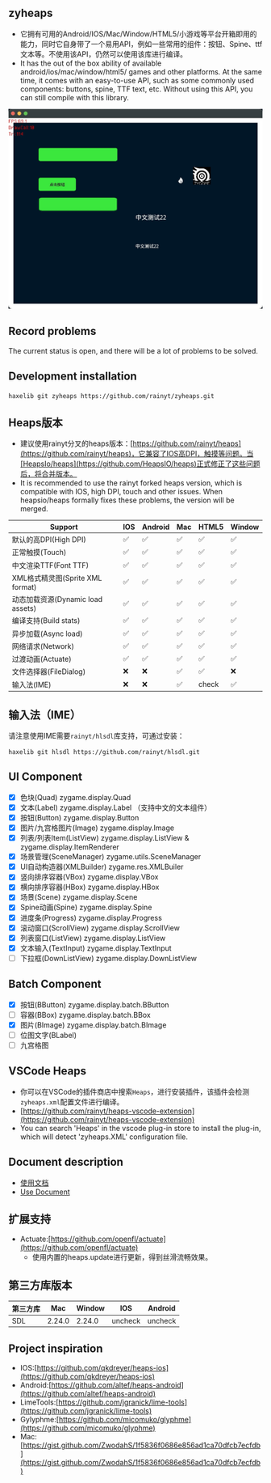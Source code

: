 ## zyheaps
- 它拥有可用的Android/IOS/Mac/Window/HTML5/小游戏等平台开箱即用的能力，同时它自身带了一个易用API，例如一些常用的组件：按钮、Spine、ttf文本等。不使用该API，仍然可以使用该库进行编译。
- It has the out of the box ability of available android/ios/mac/window/html5/ games and other platforms. At the same time, it comes with an easy-to-use API, such as some commonly used components: buttons, spine, TTF text, etc. Without using this API, you can still compile with this library.

![Example](example.png)

## Record problems
The current status is open, and there will be a lot of problems to be solved.

## Development installation
```shell
haxelib git zyheaps https://github.com/rainyt/zyheaps.git
```

## Heaps版本
- 建议使用rainyt分叉的heaps版本：[https://github.com/rainyt/heaps](https://github.com/rainyt/heaps)，它兼容了IOS高DPI，触摸等问题。当[HeapsIo/heaps](https://github.com/HeapsIO/heaps)正式修正了这些问题后，将合并版本。
- It is recommended to use the rainyt forked heaps version, which is compatible with IOS, high DPI, touch and other issues. When heapsio/heaps formally fixes these problems, the version will be merged.

|  Support   | IOS  | Android | Mac | HTML5 | Window |
|  ----  | ----  | --- | --- | --- | --- |
| 默认的高DPI(High DPI)  | ✅ | ✅ | ✅ | ✅ | ✅ |
| 正常触摸(Touch)  | ✅ | ✅ | ✅ | ✅ | ✅ |
| 中文渲染TTF(Font TTF)  | ✅ | ✅ | ✅ | ✅ | ✅ |
| XML格式精灵图(Sprite XML format)  | ✅ | ✅ | ✅ | ✅ | ✅ |
| 动态加载资源(Dynamic load assets)  | ✅ | ✅ | ✅ | ✅ | ✅ |
| 编译支持(Build stats)  | ✅ | ✅ | ✅ | ✅ | ✅ |
| 异步加载(Async load) | ✅ | ✅ | ✅ | ✅ | ✅ |
| 网络请求(Network) | ✅ | ✅ | ✅ | ✅ | ✅ |
| 过渡动画(Actuate) | ✅ | ✅ | ✅ | ✅ | ✅ |
| 文件选择器(FileDialog) | ❌ | ❌ | ✅ | ✅ | ❌ |
| 输入法(IME) | ❌ | ❌ | ✅ |  check  | ✅  |

## 输入法（IME）
请注意使用IME需要`rainyt/hlsdl`库支持，可通过安装：
```shell
haxelib git hlsdl https://github.com/rainyt/hlsdl.git
```

## UI Component
- [x] 色块(Quad) zygame.display.Quad
- [x] 文本(Label) zygame.display.Label （支持中文的文本组件）
- [x] 按钮(Button) zygame.display.Button
- [x] 图片/九宫格图片(Image) zygame.display.Image
- [x] 列表/列表Item(ListView) zygame.display.ListView & zygame.display.ItemRenderer
- [x] 场景管理(SceneManager) zygame.utils.SceneManager
- [x] UI自动构造器(XMLBuilder) zygame.res.XMLBuiler
- [x] 竖向排序容器(VBox) zygame.display.VBox
- [x] 横向排序容器(HBox) zygame.display.HBox
- [x] 场景(Scene) zygame.display.Scene
- [x] Spine动画(Spine) zygame.display.Spine
- [x] 进度条(Progress) zygame.display.Progress
- [x] 滚动窗口(ScrollView) zygame.display.ScrollView
- [x] 列表窗口(ListView) zygame.display.ListView
- [x] 文本输入(TextInput) zygame.display.TextInput
- [ ] 下拉框(DownListView) zygame.display.DownListView

## Batch Component
- [x] 按钮(BButton) zygame.display.batch.BButton
- [ ] 容器(BBox) zygame.display.batch.BBox
- [x] 图片(BImage) zygame.display.batch.BImage
- [ ] 位图文字(BLabel)
- [ ] 九宫格图

## VSCode Heaps
- 你可以在VSCode的插件商店中搜索`Heaps`，进行安装插件，该插件会检测`zyheaps.xml`配置文件进行编译。
- [https://github.com/rainyt/heaps-vscode-extension](https://github.com/rainyt/heaps-vscode-extension)
- You can search 'Heaps' in the vscode plug-in store to install the plug-in, which will detect 'zyheaps.XML' configuration file.

## Document description
- [使用文档](https://github.com/rainyt/zyheaps/wiki/%E5%9F%BA%E7%A1%80%E4%BD%BF%E7%94%A8%E6%96%87%E6%A1%A3%EF%BC%88%E4%B8%AD%E6%96%87%EF%BC%89)
- [Use Document](https://github.com/rainyt/zyheaps/wiki/Use-(EN))

## 扩展支持
- Actuate:[https://github.com/openfl/actuate](https://github.com/openfl/actuate)
    - 使用内置的heaps.update进行更新，得到丝滑流畅效果。

## 第三方库版本
| 第三方库 | Mac | Window | IOS | Android |
|  ----  | ----  | --- | --- | --- |
| SDL | 2.24.0 | 2.24.0 | uncheck | uncheck |

## Project inspiration
- IOS:[https://github.com/qkdreyer/heaps-ios](https://github.com/qkdreyer/heaps-ios)
- Android:[https://github.com/altef/heaps-android](https://github.com/altef/heaps-android)
- LimeTools:[https://github.com/jgranick/lime-tools](https://github.com/jgranick/lime-tools)
- Gylyphme:[https://github.com/micomuko/glyphme](https://github.com/micomuko/glyphme)
- Mac:[https://gist.github.com/ZwodahS/1f5836f0686e856ad1ca70dfcb7ecfdb](https://gist.github.com/ZwodahS/1f5836f0686e856ad1ca70dfcb7ecfdb)